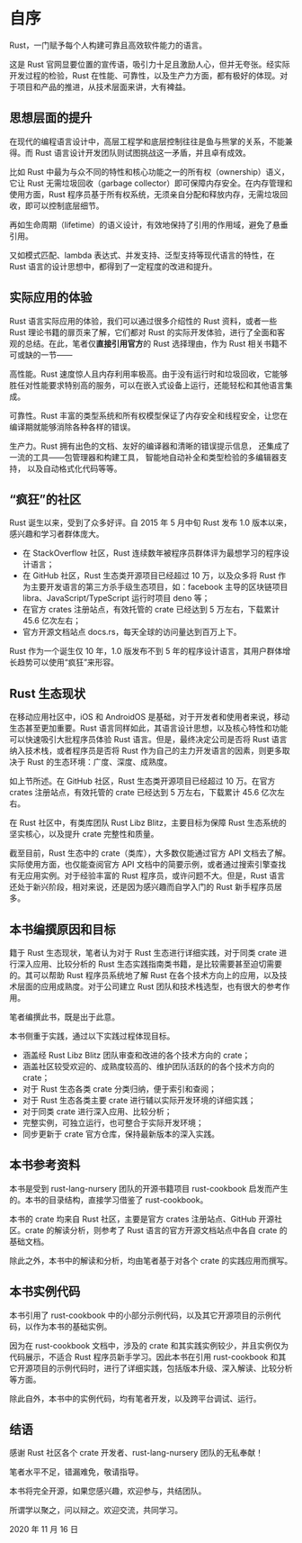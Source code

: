 # 自序


Rust，一门赋予每个人构建可靠且高效软件能力的语言。

这是 Rust 官网显要位置的宣传语，吸引力十足且激励人心，但并无夸张。经实际开发过程的检验，Rust 在性能、可靠性，以及生产力方面，都有极好的体现。对于项目和产品的推进，从技术层面来讲，大有裨益。

## 思想层面的提升

在现代的编程语言设计中，高层工程学和底层控制往往是鱼与熊掌的关系，不能兼得。而 Rust 语言设计开发团队则试图挑战这一矛盾，并且卓有成效。

比如 Rust 中最为与众不同的特性和核心功能之一的所有权（ownership）语义，它让 Rust 无需垃圾回收（garbage collector）即可保障内存安全。在内存管理和使用方面，Rust 程序员基于所有权系统，无须亲自分配和释放内存，无需垃圾回收，即可以控制底层细节。

再如生命周期（lifetime）的语义设计，有效地保持了引用的作用域，避免了悬垂引用。

又如模式匹配、lambda 表达式、并发支持、泛型支持等现代语言的特性，在 Rust 语言的设计思想中，都得到了一定程度的改进和提升。

## 实际应用的体验

Rust 语言实际应用的体验，我们可以通过很多介绍性的 Rust 资料，或者一些 Rust 理论书籍的扉页来了解，它们都对 Rust 的实际开发体验，进行了全面和客观的总结。在此，笔者仅**直接引用官方**的 Rust 选择理由，作为 Rust 相关书籍不可或缺的一节——

高性能。Rust 速度惊人且内存利用率极高。由于没有运行时和垃圾回收，它能够胜任对性能要求特别高的服务，可以在嵌入式设备上运行，还能轻松和其他语言集成。

可靠性。Rust 丰富的类型系统和所有权模型保证了内存安全和线程安全，让您在编译期就能够消除各种各样的错误。

生产力。Rust 拥有出色的文档、友好的编译器和清晰的错误提示信息， 还集成了一流的工具——包管理器和构建工具， 智能地自动补全和类型检验的多编辑器支持， 以及自动格式化代码等等。

## “疯狂”的社区

Rust 诞生以来，受到了众多好评。自 2015 年 5 月中旬 Rust 发布 1.0 版本以来，感兴趣和学习者群体庞大。

- 在 StackOverflow 社区，Rust 连续数年被程序员群体评为最想学习的程序设计语言；
- 在 GitHub 社区，Rust 生态类开源项目已经超过 10 万，以及众多将 Rust 作为主要开发语言的第三方杀手级生态项目，如：facebook 主导的区块链项目 libra、JavaScript/TypeScript 运行时项目 deno 等；
- 在官方 crates 注册站点，有效托管的 crate 已经达到 5 万左右，下载累计 45.6 亿次左右；
- 官方开源文档站点 docs.rs，每天全球的访问量达到百万上下。

Rust 作为一个诞生仅 10 年，1.0 版发布不到 5 年的程序设计语言，其用户群体增长趋势可以使用“疯狂”来形容。

## Rust 生态现状

在移动应用社区中，iOS 和 AndroidOS 是基础，对于开发者和使用者来说，移动生态甚至更加重要。Rust 语言同样如此，其语言设计思想，以及核心特性和功能可以快速吸引大批程序员体验 Rust 语言。但是，最终决定公司是否将 Rust 语言纳入技术栈，或者程序员是否将 Rust 作为自己的主力开发语言的因素，则更多取决于 Rust 的生态环境：广度、深度、成熟度。

如上节所述。在 GitHub 社区，Rust 生态类开源项目已经超过 10 万。在官方 crates 注册站点，有效托管的 crate 已经达到 5 万左右，下载累计 45.6 亿次左右。

在 Rust 社区中，有类库团队 Rust Libz Blitz，主要目标为保障 Rust 生态系统的坚实核心，以及提升 crate 完整性和质量。

截至目前，Rust 生态中的 crate（类库），大多数仅能通过官方 API 文档去了解。实际使用方面，也仅能查阅官方 API 文档中的简要示例，或者通过搜索引擎查找有无应用实例。对于经验丰富的 Rust 程序员，或许问题不大。但是，Rust 语言还处于新兴阶段，相对来说，还是因为感兴趣而自学入门的 Rust 新手程序员居多。

## 本书编撰原因和目标

籍于 Rust 生态现状，笔者认为对于 Rust 生态进行详细实践，对于同类 crate 进行深入应用、比较分析的 Rust 生态实践指南类书籍，是比较需要甚至迫切需要的。其可以帮助 Rust 程序员系统地了解 Rust 在各个技术方向上的应用，以及技术层面的应用成熟度。对于公司建立 Rust 团队和技术栈选型，也有很大的参考作用。

笔者编撰此书，既是出于此意。

本书侧重于实践，通过以下实践过程体现目标。

- 涵盖经 Rust Libz Blitz 团队审查和改进的各个技术方向的 crate；
- 涵盖社区较受欢迎的、成熟度较高的、维护团队活跃的的各个技术方向的 crate；
- 对于 Rust 生态各类 crate 分类归纳，便于索引和查阅；
- 对于 Rust 生态各类主要 crate 进行辅以实际开发环境的详细实践；
- 对于同类 crate 进行深入应用、比较分析；
- 完整实例，可独立运行，也可整合于实际开发环境；
- 同步更新于 crate 官方仓库，保持最新版本的深入实践。

## 本书参考资料

本书是受到 rust-lang-nursery 团队的开源书籍项目 rust-cookbook 启发而产生的。本书的目录结构，直接学习借鉴了 rust-cookbook。

本书的 crate 均来自 Rust 社区，主要是官方 crates 注册站点、GitHub 开源社区。crate 的解读分析，则参考了 Rust 语言的官方开源文档站点中各自 crate 的基础文档。

除此之外，本书中的解读和分析，均由笔者基于对各个 crate 的实践应用而撰写。 

## 本书实例代码

本书引用了 rust-cookbook 中的小部分示例代码，以及其它开源项目的示例代码，以作为本书的基础实例。

因为在 rust-cookbook 文档中，涉及的 crate 和其实践实例较少，并且实例仅为代码展示，不适合 Rust 程序员新手学习。因此本书在引用 rust-cookbook 和其它开源项目的示例代码时，进行了详细实践，包括版本升级、深入解读、比较分析等方面。

除此自外，本书中的实例代码，均有笔者开发，以及跨平台调试、运行。

## 结语

感谢 Rust 社区各个 crate 开发者、rust-lang-nursery 团队的无私奉献！

笔者水平不足，错漏难免，敬请指导。

本书将完全开源，如果您感兴趣，欢迎参与，共结团队。

所谓学以聚之，问以辩之。欢迎交流，共同学习。

2020 年 11 月 16 日

